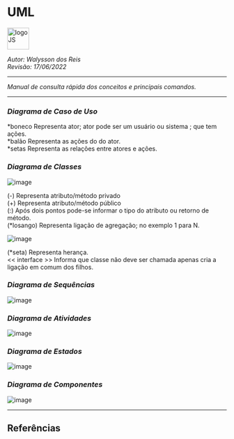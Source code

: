 # **UML**
<div>
<img src="https://upload.wikimedia.org/wikipedia/commons/thumb/d/d5/UML_logo.svg/400px-UML_logo.svg.png" alt="logoJS" width="50px"/> 
</div>


*Autor: Walysson dos Reis  
Revisão: 17/06/2022*

----------------------------------------------
*Manual de consulta rápida dos conceitos e principais comandos.*  

---------------------
### *Diagrama de Caso de Uso* 
\*boneco Representa ator; ator pode ser um usuário ou sistema ; que tem ações.  
\*balão Representa as ações do do ator.  
\*setas Representa as relações entre atores e ações.  

### *Diagrama de Classes*
![image](https://user-images.githubusercontent.com/38730743/174318640-3b8c39f7-ae66-4257-906e-d0944a54f89a.png)

(\-) Representa atributo/método privado  
(\+) Representa atributo/método público  
(\:) Após dois pontos pode-se informar o tipo do atributo ou retorno de método.  
(\*losango) Representa ligação de agregação; no exemplo 1 para N.  

![image](https://user-images.githubusercontent.com/38730743/174319420-e55d473d-9f71-4b1e-9c31-d4ed5a54f6fc.png)

(\*seta) Representa herança.  
<< interface >> Informa que classe não deve ser chamada apenas cria a ligação em comum dos filhos.  

### *Diagrama de Sequências*  

![image](https://user-images.githubusercontent.com/38730743/174321375-2253d0bc-d456-4acc-b67c-1ae51c2bb98d.png)

### *Diagrama de Atividades*  
![image](https://user-images.githubusercontent.com/38730743/174324251-4e25abd7-ae04-4de5-9af7-168dc3cc48a6.png)

### *Diagrama de Estados*
![image](https://user-images.githubusercontent.com/38730743/174351762-8ede58e5-cc43-4134-9f6e-2a90902b2ff9.png)

### *Diagrama de Componentes*
![image](https://user-images.githubusercontent.com/38730743/174353356-4423e701-2e0f-4eee-bcdf-113d46bba006.png)

--------
## Referências 
